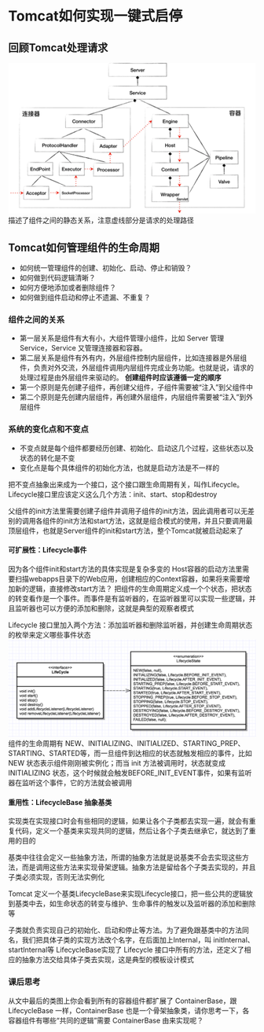 # Tomcat如何实现一键式启停

## 回顾Tomcat处理请求

![tomcatProcess](./imgs/tomcatProcess.png)
描述了组件之间的静态关系，注意虚线部分是请求的处理路径

## Tomcat如何管理组件的生命周期

+ 如何统一管理组件的创建、初始化、启动、停止和销毁？
+ 如何做到代码逻辑清晰？
+ 如何方便地添加或者删除组件？
+ 如何做到组件启动和停止不遗漏、不重复？

### 组件之间的关系

+ 第一层关系是组件有大有小，大组件管理小组件，比如 Server 管理 Service，Service 又管理连接器和容器。
+ 第二层关系是组件有外有内，外层组件控制内层组件，比如连接器是外层组件，负责对外交流，外层组件调用内层组件完成业务功能。也就是说，请求的处理过程是由外层组件来驱动的。
**创建组件时应该遵循一定的顺序**
+ 第一个原则是先创建子组件，再创建父组件，子组件需要被“注入”到父组件中
+ 第二个原则是先创建内层组件，再创建外层组件，内层组件需要被“注入”到外层组件

### 系统的变化点和不变点

+ 不变点就是每个组件都要经历创建、初始化、启动这几个过程，这些状态以及状态的转化是不变
+ 变化点是每个具体组件的初始化方法，也就是启动方法是不一样的

把不变点抽象出来成为一个接口，这个接口跟生命周期有关，叫作Lifecycle。Lifecycle接口里应该定义这么几个方法：init、start、stop和destroy

父组件的init方法里需要创建子组件并调用子组件的init方法，因此调用者可以无差别的调用各组件的init方法和start方法，这就是组合模式的使用，并且只要调用最顶层组件，也就是Server组件的init和start方法，整个Tomcat就被启动起来了

#### 可扩展性：Lifecycle事件

因为各个组件init和start方法的具体实现是复杂多变的
Host容器的启动方法里需要扫描webapps目录下的Web应用，创建相应的Context容器，如果将来需要增加新的逻辑，直接修改start方法？
把组件的生命周期定义成一个个状态，把状态的转变看作是一个事件。而事件是有监听器的，在监听器里可以实现一些逻辑，并且监听器也可以方便的添加和删除，这就是典型的观察者模式

Lifecycle 接口里加入两个方法：添加监听器和删除监听器，并创建生命周期状态的枚举来定义哪些事件状态
![lifeStateExtend.png](./imgs/lifeStateExtend.png)
组件的生命周期有 NEW、INITIALIZING、INITIALIZED、STARTING_PREP、STARTING、STARTED等，而一旦组件到达相应的状态就触发相应的事件，比如 NEW 状态表示组件刚刚被实例化；而当 init 方法被调用时，状态就变成 INITIALIZING 状态，这个时候就会触发BEFORE_INIT_EVENT事件，如果有监听器在监听这个事件，它的方法就会被调用

#### 重用性：LifecycleBase 抽象基类

实现类在实现接口时会有些相同的逻辑，如果让各个子类都去实现一遍，就会有重复代码，定义一个基类来实现共同的逻辑，然后让各个子类去继承它，就达到了重用的目的

基类中往往会定义一些抽象方法，所谓的抽象方法就是说基类不会去实现这些方法，而是调用这些方法来实现骨架逻辑。抽象方法是留给各个子类去实现的，并且子类必须实现，否则无法实例化

Tomcat 定义一个基类LifecycleBase来实现Lifecycle接口，把一些公共的逻辑放到基类中去，如生命状态的转变与维护、生命事件的触发以及监听器的添加和删除等

子类就负责实现自己的初始化、启动和停止等方法。为了避免跟基类中的方法同名，我们把具体子类的实现方法改个名字，在后面加上Internal，叫 initInternal、startInternal等
LifecycleBase实现了 Lifecycle 接口中所有的方法，还定义了相应的抽象方法交给具体子类去实现，这是典型的模板设计模式

### 课后思考

从文中最后的类图上你会看到所有的容器组件都扩展了 ContainerBase，跟 LifecycleBase 一样，ContainerBase 也是一个骨架抽象类，请你思考一下，各容器组件有哪些“共同的逻辑”需要 ContainerBase 由来实现呢？
